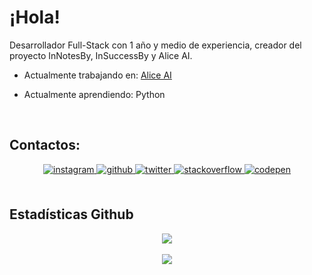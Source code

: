 # ¡Hola!
Desarrollador Full-Stack con 1 año y medio de experiencia, creador del proyecto InNotesBy, InSuccessBy y Alice AI.  
  

- Actualmente trabajando en: [Alice AI]()  
  

- Actualmente aprendiendo: Python  

<br/>  


## Contactos:
<div align="center">
<a href="https://instagram.com/Inbydev" target="_blank">
<img src=https://img.shields.io/badge/instagram-%23000000.svg?&style=for-the-badge&logo=instagram&logoColor=white alt=instagram style="margin-bottom: 5px;" />
</a>
<a href="https://github.com/Inbydev" target="_blank">
<img src=https://img.shields.io/badge/github-%2324292e.svg?&style=for-the-badge&logo=github&logoColor=white alt=github style="margin-bottom: 5px;" />
</a>
<a href="https://twitter.com/Inbydev" target="_blank">
<img src=https://img.shields.io/badge/twitter-%2300acee.svg?&style=for-the-badge&logo=twitter&logoColor=white alt=twitter style="margin-bottom: 5px;" />
</a>
<a href="https://stackoverflow.com/users/23278598/inbydev" target="_blank">
<img src=https://img.shields.io/badge/stackoverflow-%23F28032.svg?&style=for-the-badge&logo=stackoverflow&logoColor=white alt=stackoverflow style="margin-bottom: 5px;" />
</a>
<a href="https://codepen.com/Inbydev" target="_blank">
<img src=https://img.shields.io/badge/codepen-%23131417.svg?&style=for-the-badge&logo=codepen&logoColor=white alt=codepen style="margin-bottom: 5px;" />
</a>  
</div>  


<br/>  


## Estadísticas Github
<div align="center"><img src="https://github-readme-stats.vercel.app/api?username=Inbydev&show_icons=true&theme=radical&count_private=true&hide_border=true" align="center" /></div>  

<br/>  


<div align="center"><img src="https://spotify-github-profile.vercel.app/api/view?uid=22q7plo6om5cuj6cscpuis42a&cover_image=false&theme=default&show_offline=false&background_color=121212&interchange=false&bar_color=891fe0&bar_color_cover=true" /></div>

